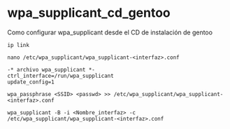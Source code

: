 # wpa_supplicant_cd_gentoo
Como configurar wpa_supplicant desde el CD de instalación de gentoo

`ip link`

`nano /etc/wpa_supplicant/wpa_supplicant-<interfaz>.conf`

```
-* archivo wpa_supplicant *-
ctrl_interface=/run/wpa_supplicant
update_config=1
```

`wpa_passphrase <SSID> <passwd> >> /etc/wpa_supplicant/wpa_supplicant-<interfaz>.conf`

`wpa_supplicant -B -i <Nombre_interfaz> -c /etc/wpa_supplicant/wpa_supplicant-<interfaz>.conf`
